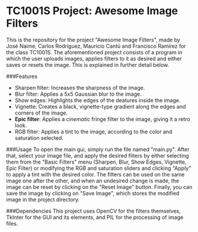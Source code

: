 # TC1001S Project: Awesome Image Filters
This is the repository for the project "Awesome Image Filters", made by José Naime, Carlos Rodríguez, Mauricio Cantú and Francisco Ramírez for the class TC1001S. The aforementioned project consists of a program in which the user uploads images, applies filters to it as desired and either saves or resets the image. This is explained in further detail below.

###Features
* Sharpen filter: Increases the sharpness of the image.
* Blur filter: Applies a 5x5 Gaussian blur to the image.
* Show edges: Highlights the edges of the deatures inside the image.
* Vignette: Creates a black, vignette-type gradient along the edges and corners of the image.
* **Epic filter**: Applies a _cinematic_ fringe filter to the image, giving it a retro look.
* RGB filter: Applies a tint to the image, according to the color and saturation selected.

###Usage
To open the main gui, simply run the file named "main.py". After that, select your image file, and apply the desired filters by either selecting them from the "Basic Filters" menu (Sharpen, Blur, Show Edges, Vignette, Epic Filter) or modifying the RGB and saturation sliders and clicking "Apply" to apply a tint with the desired color. The filters can be used on the same image one after the other, and when an undesired change is made, the image can be reset by clicking on the "Reset Image" button. Finally, you can save the image by clicking on "Save Image", which stores the modified image in the project directory.

###Dependencies
This project uses OpenCV for the filters themselves, TkInter for the GUI and its elements, and PIL for the processing of image files.
